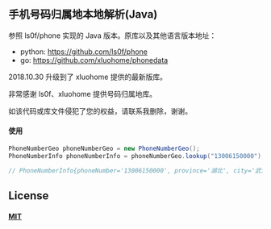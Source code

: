 ## 手机号码归属地本地解析(Java)

参照 ls0f/phone 实现的 Java 版本。原库以及其他语言版本地址：

* python: https://github.com/ls0f/phone
* go: https://github.com/xluohome/phonedata

2018.10.30 升级到了 xluohome 提供的最新版库。

非常感谢 ls0f、xluohome 提供号码归属地库。

如该代码或库文件侵犯了您的权益，请联系我删除，谢谢。

#### 使用

```java
PhoneNumberGeo phoneNumberGeo = new PhoneNumberGeo();
PhoneNumberInfo phoneNumberInfo = phoneNumberGeo.lookup("13006150000");

// PhoneNumberInfo{phoneNumber='13006150000', province='湖北', city='武汉', zipCode='430000', areaCode='027', phoneType='联通'}
```

## License
#### [MIT](https://opensource.org/licenses/mit-license.php)
